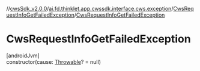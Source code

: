 //[cwsSdk_v2.0.0](../../../index.md)/[ai.fd.thinklet.app.cwssdk.interface.cws.exception](../index.md)/[CwsRequestInfoGetFailedException](index.md)/[CwsRequestInfoGetFailedException](-cws-request-info-get-failed-exception.md)

# CwsRequestInfoGetFailedException

[androidJvm]\
constructor(cause: [Throwable](https://kotlinlang.org/api/latest/jvm/stdlib/kotlin/-throwable/index.html)? = null)
